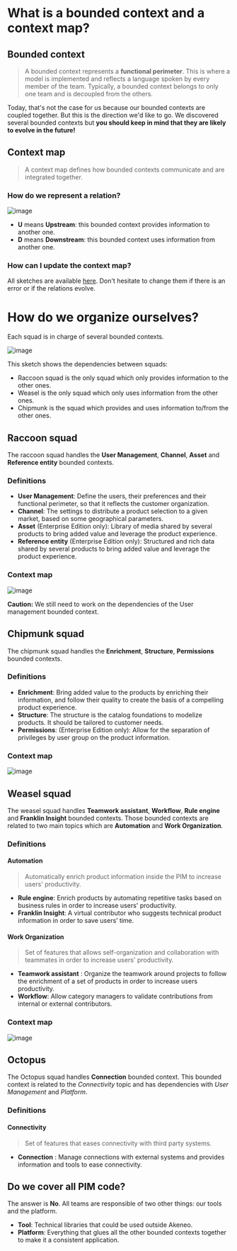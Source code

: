 # What is a bounded context and a context map?

## Bounded context

> A bounded context represents a **functional perimeter**. 
> This is where a model is implemented and reflects a language spoken by every member of the team. 
> Typically, a bounded context belongs to only one team and is decoupled from the others. 

Today, that's not the case for us because our bounded contexts are coupled together. But this is the direction we'd like to go. We discovered several bounded contexts but **you should keep in mind that they are likely to evolve in the future!**  

## Context map

> A context map defines how bounded contexts communicate and are integrated together.

### How do we represent a relation?

![image](images/context_map/relation.svg)

- **U** means **Upstream**: this bounded context provides information to another one.
- **D** means **Downstream**: this bounded context uses information from another one.

### How can I update the context map?

All sketches are available [here](https://drive.google.com/drive/folders/1qAAjxexqvdvFJEeXp6Vb6LFSNCBVuTTL). Don't hesitate to change them if there is an error or if the relations evolve.

# How do we organize ourselves?

Each squad is in charge of several bounded contexts. 

![image](images/context_map/all_teams.svg)

This sketch shows the dependencies between squads:
- Raccoon squad is the only squad which only provides information to the other ones.
- Weasel is the only squad which only uses information from the other ones.
- Chipmunk is the squad which provides and uses information to/from the other ones.

## Raccoon squad

The raccoon squad handles the **User Management**, **Channel**, **Asset** and **Reference entity** bounded contexts.

### Definitions

- **User Management**: Define the users, their preferences and their functional perimeter, so that it reflects the customer organization.
- **Channel**: The settings to distribute a product selection to a given market, based on some geographical parameters.
- **Asset** (Enterprise Edition only): Library of media shared by several products to bring added value and leverage the product experience.
- **Reference entity** (Enterprise Edition only): Structured and rich data shared by several products to bring added value and leverage the product experience.

### Context map

![image](images/context_map/raccoon.svg)

**Caution:** We still need to work on the dependencies of the User management bounded context.

## Chipmunk squad

The chipmunk squad handles the **Enrichment**, **Structure**, **Permissions** bounded contexts.

### Definitions

- **Enrichment**: Bring added value to the products by enriching their information, and follow their quality to create the basis of a compelling product experience.
- **Structure**: The structure is the catalog foundations to modelize products. It should be tailored to customer needs.
- **Permissions**: (Enterprise Edition only): Allow for the separation of privileges by user group on the product information.

### Context map

![image](images/context_map/chipmunk.svg)

## Weasel squad

The weasel squad handles **Teamwork assistant**, **Workflow**, **Rule engine** and **Franklin Insight** bounded contexts. 
Those bounded contexts are related to two main topics which are **Automation** and **Work Organization**.

### Definitions

#### Automation

> Automatically enrich product information inside the PIM to increase users' productivity.

- **Rule engine**: Enrich products by automating repetitive tasks based on business rules in order to increase users' productivity.
- **Franklin Insight**: A virtual contributor who suggests technical product information in order to save users’ time.

#### Work Organization

> Set of features that allows self-organization and collaboration with teammates in order to increase users' productivity.

- **Teamwork assistant** : Organize the teamwork around projects to follow the enrichment of a set of products in order to increase users productivity.
- **Workflow**: Allow category managers to validate contributions from internal or external contributors.

### Context map

![image](images/context_map/weasel.svg)

## Octopus

The Octopus squad handles **Connection** bounded context.
This bounded context is related to the *Connectivity* topic and has dependencies with *User Management* and *Platform*.

### Definitions

#### Connectivity

> Set of features that eases connectivity with third party systems.

- **Connection** : Manage connections with external systems and provides information and tools to ease connectivity.

## Do we cover all PIM code?

The answer is **No**. All teams are responsible of two other things: our tools and the platform.

- **Tool**: Technical libraries that could be used outside Akeneo.
- **Platform**: Everything that glues all the other bounded contexts together to make it a consistent application.
